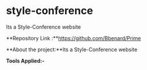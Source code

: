 # style-conference
Its a Style-Conference website

**Repository Link :**https://github.com/Bbenard/Prime

**About the project:**Its a Style-Conference website

**Tools Applied:-**